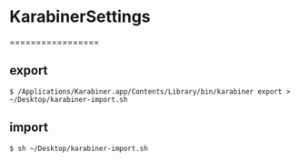 # KarabinerSettings
=================
## export
`$ /Applications/Karabiner.app/Contents/Library/bin/karabiner export > ~/Desktop/karabiner-import.sh`
## import
`$ sh ~/Desktop/karabiner-import.sh`
